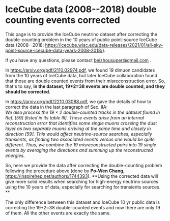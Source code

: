 # IceCube data (2008--2018) double counting events corrected

This page is to provide the IceCube neutrino dataset after correcting the double-counting problem in the 10 years of public point-source IceCube data (2008--2018; https://icecube.wisc.edu/data-releases/2021/01/all-sky-point-source-icecube-data-years-2008-2018/).

If you have any questions, please contact beizhousuper@gmail.com .

In https://arxiv.org/pdf/2110.02974.pdf, we found 19 dimuon candidates from the 10 years of IceCube data, but later IceCube collaboration found that those are double counted events from their misreconstruction error.
So, that's to say, **in the dataset, 19*2=38 events are double counted, and they should be corrected.**

In https://arxiv.org/pdf/2210.03088.pdf, we gave the details of how to correct the data in the last paragraph of Sec. IIA:  
_We also process the 19 × 2 double-counted tracks in the dataset found in Ref. [59] (listed in its table III). These events arise from an internal reconstruction error that identifies some single muons crossing the dust layer as two separate muons arriving at the same time and closely in direction [59]. This would affect neutrino-source searches, especially transients, as finding two associated events versus one would be quite different. Thus, we combine the 19 misreconstructed pairs into 19 single events by averaging the directions and summing up the reconstructed energies._


So, here we provide the data after correcting the double-counting problem following the procedure above (done by **Po-Wen Chang**, https://inspirehep.net/authors/1744393). **Using the corrected data will give more solid results when searching for high-energy neutrino sources using the 10 years of data, especially for searching for transients sources. **

The only difference between this dataset and IceCube 10 yr public data is correcting the 19*2=38 double-counted events and now there are only 19 of them. All the other events are exactly the same. 
